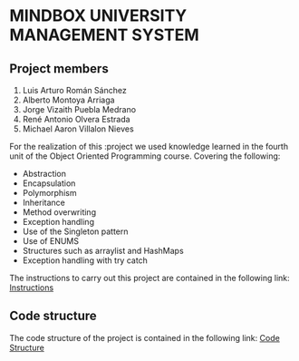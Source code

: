 # MINDBOX UNIVERSITY MANAGEMENT SYSTEM
## Project members
1. Luis Arturo Román Sánchez
2. Alberto Montoya Arriaga
3. Jorge Vizaith Puebla Medrano
4. René Antonio Olvera Estrada
5. Michael Aaron Villalon Nieves

For the realization of this :project we used knowledge learned in the fourth unit of the Object Oriented Programming course. Covering the following:
- Abstraction
- Encapsulation
- Polymorphism
- Inheritance
- Method overwriting
- Exception handling
- Use of the Singleton pattern
- Use of ENUMS
- Structures such as arraylist and HashMaps
- Exception handling with try catch

The instructions to carry out this project are contained in the following link: [Instructions](https://itmorelia-ejercicios-eder.notion.site/POO-Examen-Final-0a7a92ddc8b24876aa683a34b0f86ad3)

## Code structure
The code structure of the project is contained in the following link: [Code Structure](https://lucid.app/lucidchart/09b334bc-748d-4b5b-ae6f-c2bc14543377/edit?invitationId=inv_ef34daf4-c4f4-453d-9d7b-e15c18901316&page=0_0#)
